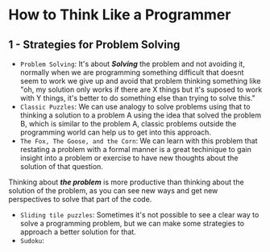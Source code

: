 # How to Think Like a Programmer 

## 1 - Strategies for Problem Solving

- `Problem Solving`: It's about ***Solving*** the problem and not avoiding it, normally when we are programming something difficult that doesnt seem to work we give up and avoid that problem thinking something like "oh, my solution only works if there are X things but it's suposed to work with Y things, it's better to do something else than trying to solve this."
- `Classic Puzzles`: We can use analogy to solve problems using that to thinking a solution to a problem A using the idea that solved the problem B, which is similar to the problem A, classic problems outside the programming world can help us to get into this approach.
- `The Fox, The Goose, and the Corn`: We can learn with this problem that restating a problem with a formal manner is a great techinique to gain insight into a problem or exercise to have new thoughts about the solution of that question.

Thinking about ***the problem*** is more productive than thinking about the solution of the problem, as you can see new ways and get new perspectives to solve that part of the code.

- `Sliding tile puzzles`: Sometimes it's not possible to see a clear way to solve a programming problem, but we can make some strategies to approach a better solution for that.
- `Sudoku`: 
